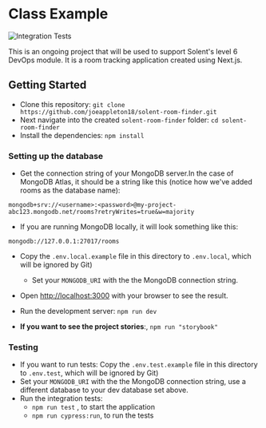 # Class Example

![Integration Tests](https://github.com/joeappleton18/solent-room-finder/actions/workflows/cypress.yaml/badge.svg)

This is an ongoing project that will be used to support Solent's level 6 DevOps module. It is a room tracking application created using Next.js.

## Getting Started

- Clone this repository: `git clone https://github.com/joeappleton18/solent-room-finder.git`
- Next navigate into the created `solent-room-finder` folder: `cd solent-room-finder`
- Install the dependencies: `npm install`

### Setting up the database

- Get the connection string of your MongoDB server.In the case of MongoDB Atlas, it should be a string like this (notice how we've added rooms as the database name):

`mongodb+srv://<username>:<password>@my-project-abc123.mongodb.net/rooms?retryWrites=true&w=majority`

- If you are running MongoDB locally, it will look something like this:

`mongodb://127.0.0.1:27017/rooms`

- Copy the `.env.local.example` file in this directory to `.env.local`, which will be ignored by Git)

  - Set your `MONGODB_URI` with the the MongoDB connection string.

- Open [http://localhost:3000](http://localhost:3000) with your browser to see the result.

- Run the development server: `npm run dev`

- **If you want to see the project stories**:, `npm run "storybook"`

### Testing

- If you want to run tests: Copy the `.env.test.example` file in this directory to `.env.test`, which will be ignored by Git)
- Set your `MONGODB_URI` with the the MongoDB connection string, use a different database to your dev database set above.
- Run the integration tests:
  - `npm run test` , to start the application
  - `npm run cypress:run`, to run the tests
